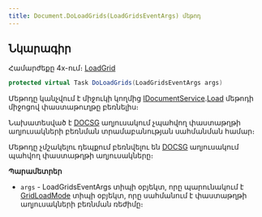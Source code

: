 ```yaml
---
title: Document.DoLoadGrids(LoadGridsEventArgs) մեթոդ
---
```


## Նկարագիր

Համարժեքը 4x-ում։ [LoadGrid](https://armsoft.github.io/as4x-docs/HTM/ProgrGuide/ScriptProcs/LoadGrid.html)

```c#
protected virtual Task DoLoadGrids(LoadGridsEventArgs args)
```

Մեթոդը կանչվում է միջուկի կողմից [IDocumentService](../../services/IDocumentService.md).[Load](../../services/IDocumentService/Load.md) մեթոդի միջոցով փաստաթուղթը բեռնելիս։

Նախատեսված է [DOCSG](https://armsoft.github.io/as4x-docs/HTM/ProgrGuide/Database/DocsG.html) աղյուսակում չպահվող փաստաթղթի աղյուսակների բեռնման տրամաբանության սահմանման համար։

Մեթոդը չմշակելու դեպքում բեռնվելու են [DOCSG](https://armsoft.github.io/as4x-docs/HTM/ProgrGuide/Database/DocsG.html) աղյուսակում պահվող փաստաթղթի աղյուսակները։

**Պարամետրեր**

* `args` - LoadGridsEventArgs տիպի օբյեկտ, որը պարունակում է [GridLoadMode](../../types/GridLoadMode.md) տիպի օբյեկտ, որը սահմանում է փաստաթղթի աղյուսակների բեռնման ռեժիմը։

